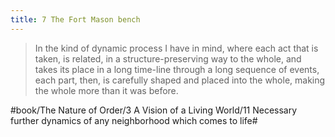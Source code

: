 ```yaml
---
title: 7 The Fort Mason bench
---
```


> In the kind of dynamic process I have in mind, where each act that is taken, is related, in a structure-preserving way to the whole, and takes its place in a long time-line through a long sequence of events, each part, then, is carefully shaped and placed into the whole, making the whole more than it was before.  

#book/The Nature of Order/3 A Vision of a Living World/11 Necessary further dynamics of any neighborhood which comes to life#